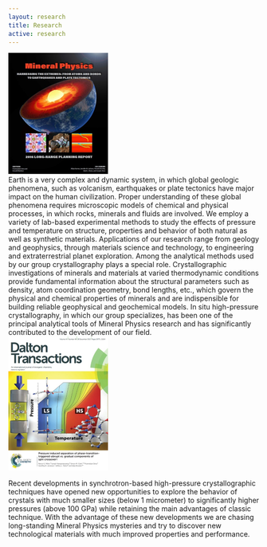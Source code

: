 ```yaml
---
layout: research
title: Research
active: research
---
```

<div class="floatright">
<img src="images/coverLRR.jpg" width="200">
</div>

<div class="textfull" markdown="1">
Earth is a very complex and dynamic system, in which global geologic phenomena, such as volcanism, earthquakes or plate 
tectonics have major impact on the human civilization. Proper understanding of these global phenomena requires microscopic 
models of chemical and physical processes, in which rocks, minerals and fluids are involved. 
We employ a variety of lab-based experimental methods to study the effects of pressure and temperature on structure, 
properties and behavior of both natural as well as synthetic materials. Applications of our research range from geology and geophysics, 
through materials science and technology, to engineering and extraterrestrial planet exploration. Among the analytical methods used by our 
group crystallography plays a special role. Crystallographic investigations of minerals and materials at varied thermodynamic conditions provide 
fundamental information about the structural parameters such as density, atom coordination geometry, bond lengths, etc., which govern the physical 
and chemical properties of minerals and are indispensible for building reliable geophysical and geochemical models. In situ high-pressure crystallography,
 in which our group specializes, has been one of the principal analytical tools of Mineral Physics research and has significantly contributed to the 
 development of our field. 

 

<div class="floatleft">
<img src="images/coverDT.jpg" width="200">
</div>

<div class="textfull" markdown="1">
 
Recent developments in synchrotron-based high-pressure crystallographic techniques have opened new opportunities to explore the behavior 
of crystals with much smaller sizes (below 1 micrometer) to significantly higher pressures (above 100 GPa) while retaining the main advantages 
of classic technique. With the advantage of these new developments we are chasing long-standing Mineral Physics mysteries and try to discover new 
technological materials with much improved properties and performance.
</div>


